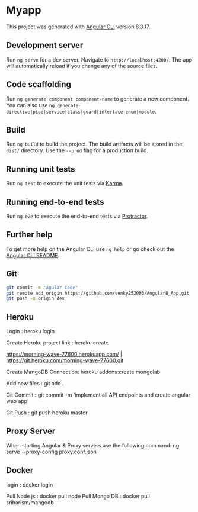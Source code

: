 # Myapp

This project was generated with [Angular CLI](https://github.com/angular/angular-cli) version 8.3.17.

## Development server

Run `ng serve` for a dev server. Navigate to `http://localhost:4200/`. The app will automatically reload if you change any of the source files.

## Code scaffolding

Run `ng generate component component-name` to generate a new component. You can also use `ng generate directive|pipe|service|class|guard|interface|enum|module`.

## Build

Run `ng build` to build the project. The build artifacts will be stored in the `dist/` directory. Use the `--prod` flag for a production build.

## Running unit tests

Run `ng test` to execute the unit tests via [Karma](https://karma-runner.github.io).

## Running end-to-end tests

Run `ng e2e` to execute the end-to-end tests via [Protractor](http://www.protractortest.org/).

## Further help

To get more help on the Angular CLI use `ng help` or go check out the [Angular CLI README](https://github.com/angular/angular-cli/blob/master/README.md).

## Git

```bash
git commit -m "Agular Code"
git remote add origin https://github.com/venky252003/Angular8_App.git
git push -u origin dev
```

## Heroku

Login : heroku login

Create Heroku project link : heroku create

https://morning-wave-77600.herokuapp.com/ | https://git.heroku.com/morning-wave-77600.git

Create MangoDB Connection: heroku addons:create mongolab

Add new files : git add .

Git Commit : git commit -m 'implement all API endpoints and create angular web app'

Git Push : git push heroku master

## Proxy Server

When starting Angular & Proxy servers use the following command: ng serve --proxy-config proxy.conf.json

## Docker

login : docker login

Pull Node js : docker pull node
Pull Mongo DB : docker pull sriharism/mangodb

